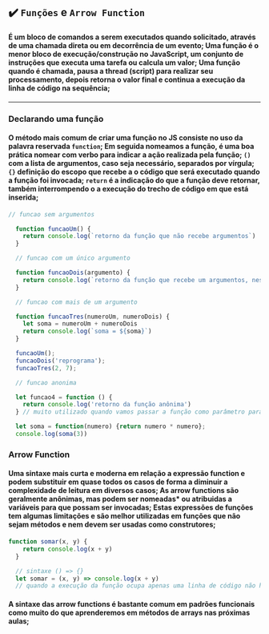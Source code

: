 ## ✔️ `Funções` e `Arrow Function`

#### É um bloco de comandos a serem executados quando solicitado, através de uma chamada direta ou em decorrência de um evento; Uma função é o menor bloco de execução/construção no JavaScript, um conjunto de instruções que executa uma tarefa ou calcula um valor; Uma função quando é chamada, pausa a thread (script) para realizar seu processamento, depois retorna o valor final e continua a execução da linha de código na sequência;
___
### Declarando uma função
#### O método mais comum de criar uma função no JS consiste no uso da palavra reservada `function`; Em seguida nomeamos a função, é uma boa prática nomear com verbo para indicar a ação realizada pela função; `()` com a lista de argumentos, caso seja necessário, separados por vírgula; `{}` definição do escopo que recebe a o código que será executado quando a função foi invocada; `return` é a indicação do que a função deve retornar, também interrompendo o a execução do trecho de código em que está inserida;
```javascript
// funcao sem argumentos

  function funcaoUm() {
    return console.log(`retorno da função que não recebe argumentos`)
  }

  // funcao com um único argumento

  function funcaoDois(argumento) {
    return console.log(`retorno da função que recebe um argumentos, neste caso foi ${argumento}`)
  }

  // funcao com mais de um argumento

  function funcaoTres(numeroUm, numeroDois) {
    let soma = numeroUm + numeroDois
    return console.log(`soma = ${soma}`)
  }

  funcaoUm();
  funcaoDois('reprograma');
  funcaoTres(2, 7);

  // funcao anonima

  let funcao4 = function () {
    return console.log('retorno da função anônima')
  } // muito utilizado quando vamos passar a função como parâmetro para outra função

  let soma = function(numero) {return numero * numero};
  console.log(soma(3))
  ```
### Arrow Function
#### Uma sintaxe mais curta e moderna em relação a expressão function e podem substituir em quase todos os casos de forma a diminuir a complexidade de leitura em diversos casos; As arrow functions são geralmente anônimas, mas podem ser nomeadas* ou atribuidas a variáveis para que possam ser invocadas; Estas expressões de funções tem algumas limitações e são melhor utilizadas em funções que não sejam métodos e nem devem ser usadas como construtores;
```javascript
function somar(x, y) {
    return console.log(x + y)
  }

  // sintaxe () => {}
  let somar = (x, y) => console.log(x + y)
  // quando a execução da função ocupa apenas uma linha de código não há neessidade nem do uso do {} e nem do return, simplificando ainda mais a sintaxe
  ```
  #### A sintaxe das arrow functions é bastante comum em padrões funcionais como muito do que aprenderemos em métodos de arrays nas próximas aulas;